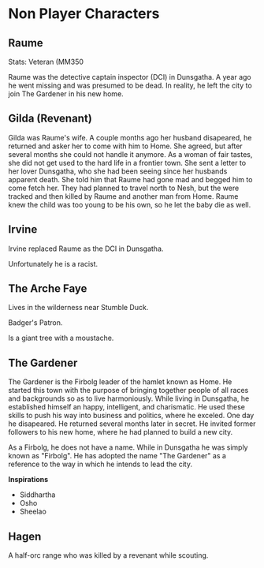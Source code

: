 # Non Player Characters

## Raume

Stats: Veteran (MM350

Raume was the detective captain inspector (DCI) in Dunsgatha. A
year ago he went missing and was presumed to be dead. In reality,
he left the city to join The Gardener in his new home.

## Gilda (Revenant)

Gilda was Raume's wife. A couple months ago her husband disapeared,
he returned and asker her to come with him to Home. She agreed,
but after several months she could not handle it anymore. As a
woman of fair tastes, she did not get used to the hard life in
a frontier town. She sent a letter to her lover Dunsgatha, who she
had been seeing since her husbands apparent death. She told him
that Raume had gone mad and begged him to come fetch her. They had
planned to travel north to Nesh, but the were tracked and then
killed by Raume and another man from Home. Raume knew the child was
too young to be his own, so he let the baby die as well.

## Irvine

Irvine replaced Raume as the DCI in Dunsgatha.

Unfortunately he is a racist.

## The Arche Faye

Lives in the wilderness near Stumble Duck.

Badger's Patron.

Is a giant tree with a moustache.

## The Gardener

The Gardener is the Firbolg leader of the hamlet known as Home.
He started this town with the purpose of bringing together people
of all races and backgrounds so as to live harmoniously. While
living in Dunsgatha, he established himself an happy, intelligent,
and charismatic. He used these skills to push his way into
business and politics, where he exceled. One day he disapeared.
He returned several months later in secret. He invited former
followers to his new home, where he had planned to build a new
city.

As a Firbolg, he does not have a name. While in Dunsgatha he was
simply known as "Firbolg". He has adopted the name "The Gardener"
as a reference to the way in which he intends to lead the city.

**Inspirations**

- Siddhartha
- Osho
- Sheelao

## Hagen

A half-orc range who was killed by a revenant while scouting.
